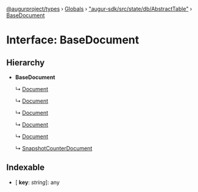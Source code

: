 [@augurproject/types](../README.md) › [Globals](../globals.md) › ["augur-sdk/src/state/db/AbstractTable"](../modules/_augur_sdk_src_state_db_abstracttable_.md) › [BaseDocument](_augur_sdk_src_state_db_abstracttable_.basedocument.md)

# Interface: BaseDocument

## Hierarchy

* **BaseDocument**

  ↳ [Document](_augur_sdk_src_state_db_basesyncabledb_.document.md)

  ↳ [Document](_augur_sdk_src_state_db_delayedsyncabledb_.document.md)

  ↳ [Document](_augur_sdk_src_state_db_deriveddb_.document.md)

  ↳ [Document](_augur_sdk_src_state_db_syncabledb_.document.md)

  ↳ [Document](_augur_sdk_src_state_db_zeroxorders_.document.md)

  ↳ [SnapshotCounterDocument](_augur_sdk_src_state_db_zeroxorders_.snapshotcounterdocument.md)

## Indexable

* \[ **key**: *string*\]: any
